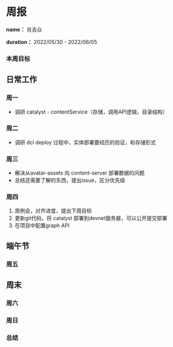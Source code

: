 周报
====

**name：** 肖吉众

**duration：** 2022/05/30 - 2022/06/05



### 本周目标

日常工作
--------
### 周一
- 调研 catalyst - contentService（存储，调用API逻辑，目录结构）

### 周二
- 调研 dcl deploy 过程中，实体部署要经历的验证，和存储形式

### 周三
- 解决从avatar-assets 向 content-server 部署数据的问题
- 总结还需要了解的东西，提出issue，区分优先级

### 周四 
1. 周例会，对齐进度，提出下周目标
2. 更新git代码，将 catalyst 部署到devnet服务器，可以公开提交部署
3. 在项目中配置graph API

端午节
-------

### 周五


周末
--------

### 周六


### 周日


### 总结
